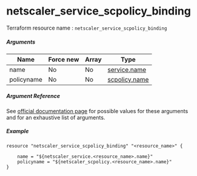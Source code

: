 # netscaler_service_scpolicy_binding

Terraform resource name : ```netscaler_service_scpolicy_binding```

##### Arguments

| Name | Force new | Array | Type |
|----|----|----|----|
|name|No|No|[service.name](/doc/resources/service.md)|
|policyname|No|No|[scpolicy.name](/doc/resources/scpolicy.md)|

##### Argument Reference

See [official documentation page](https://developer-docs.citrix.com/projects/netscaler-nitro-api/en/11.0/configuration/basic/service_scpolicy_binding/service_scpolicy_binding/) for possible values for these arguments and for an exhaustive list of arguments.

##### Example

```
resource "netscaler_service_scpolicy_binding" "<resource_name>" {

    name = "${netscaler_service.<resource_name>.name}"
    policyname = "${netscaler_scpolicy.<resource_name>.name}"
}
```

